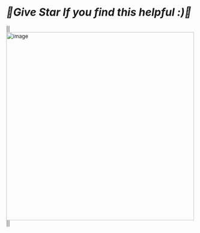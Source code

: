 # ***🌟Give Star If you find this helpful :)🌟***
||<img width="500" alt="image" src="https://user-images.githubusercontent.com/81718623/191870884-20acbfdc-7b8d-458b-b198-c6cc762c7de8.png">||
